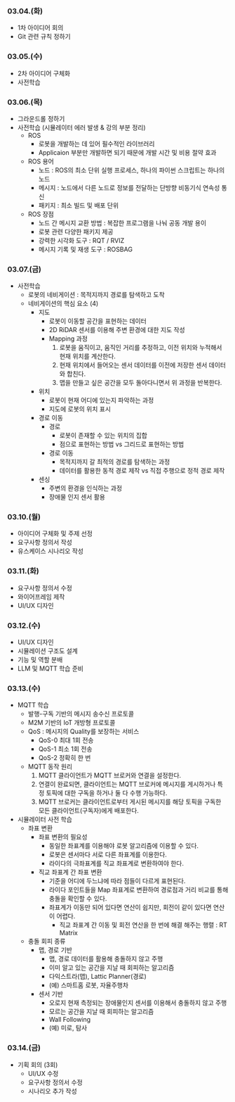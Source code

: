 ### 03.04.(화)

- 1차 아이디어 회의
- Git 관련 규칙 정하기

### 03.05.(수)

- 2차 아이디어 구체화
- 사전학습

### 03.06.(목)

- 그라운드롤 정하기
- 사전학습 (시뮬레이터 에러 발생 & 강의 부분 정리)
    - ROS
        - 로봇을 개발하는 데 있어 필수적인 라이브러리
        - Applicaion 부분만 개발하면 되기 때문에 개발 시간 및 비용 절약 효과
    - ROS 용어
        - 노드 : ROS의 최소 단위 실행 프로세스, 하나의 파이썬 스크립트는 하나의 노드
        - 메시지 : 노드에서 다른 노드로 정보를 전달하는 단방향 비동기식 연속성 통신
        - 패키지 : 최소 빌드 및 배포 단위
    - ROS 장점
        - 노드 간 메시지 교환 방법 : 복잡한 프로그램을 나눠 공동 개발 용이
        - 로봇 관련 다양한 패키지 제공
        - 강력한 시각화 도구 : RQT / RVIZ
        - 메시지 기록 및 재생 도구 : ROSBAG

### 03.07.(금)

- 사전학습
    - 로봇의 네비게이션 : 목적지까지 경로를 탐색하고 도착
    - 네비게이션의 핵심 요소 (4)
        - 지도
            - 로봇이 이동할 공간을 표현하는 데이터
            - 2D RiDAR 센서를 이용해 주변 환경에 대한 지도 작성
            - Mapping 과정
                1. 로봇을 움직이고, 움직인 거리를 추정하고, 이전 위치와 누적해서 현재 위치를 계산한다.
                2. 현재 위치에서 들어오는 센서 데이터를 이전에 저장한 센서 데이터와 합친다.
                3. 맵을 만들고 싶은 공간을 모두 돌아다니면서 위 과정을 반복한다.
        - 위치
            - 로봇이 현재 어디에 있는지 파악하는 과정
            - 지도에 로봇의 위치 표시
        - 경로 이동
            - 경로
                - 로봇이 존재할 수 있는 위치의 집합
                - 점으로 표현하는 방법 vs 그리드로 표현하는 방법
            - 경로 이동
                - 목적지까지 갈 최적의 경로를 탐색하는 과정
                - 데이터를 활용한 동적 경로 제작 vs 직접 주행으로 정적 경로 제작
        - 센싱
            - 주변의 환경을 인식하는 과정
            - 장애물 인지 센서 활용

### 03.10.(월)

- 아이디어 구체화 및 주제 선정
- 요구사항 정의서 작성
- 유스케이스 시나리오 작성

### 03.11.(화)

- 요구사항 정의서 수정
- 와이어프레임 제작
- UI/UX 디자인

### 03.12.(수)

- UI/UX 디자인
- 시뮬레이션 구조도 설계
- 기능 및 역할 분배
- LLM 및 MQTT 학습 준비

### 03.13.(수)

- MQTT 학습
    - 발행-구독 기반의 메시지 송수신 프로토콜
    - M2M 기반의 IoT 개방형 프로토콜
    - QoS : 메시지의 Quality를 보장하는 서비스
        - QoS-0 최대 1회 전송
        - QoS-1 최소 1회 전송
        - QoS-2 정확히 한 번
    - MQTT 동작 원리
        1. MQTT 클라이언트가 MQTT 브로커와 연결을 설정한다.
        2. 연결이 완료되면, 클라이언트는 MQTT 브로커에 메시지를 게시하거나 특정 토픽에 대한 구독을 하거나 둘 다 수행 가능하다.
        3. MQTT 브로커는 클라이언트로부터 게시된 메시지를 해당 토픽을 구독한 모든 클라이언트(구독자)에게 배포한다.
- 시뮬레이터 사전 학습
    - 좌표 변환
        - 좌표 변환의 필요성
            - 동일한 좌표계를 이용해야 로봇 알고리즘에 이용할 수 있다.
            - 로봇은 센서마다 서로 다른 좌표계를 이용한다.
            - 라이다의 극좌표계를 직교 좌표계로 변환하여야 한다.
        - 직교 좌표계 간 좌표 변환
            - 기준을 어디에 두느냐에 따라 점들이 다르게 표현된다.
            - 라이다 포인트들을 Map 좌표계로 변환하여 경로점과 거리 비교를 통해 충돌을 확인할 수 있다.
            - 좌표계가 이동만 되어 있다면 연산이 쉽지만, 회전이 같이 있다면 연산이 어렵다.
                - 직교 좌표계 간 이동 및 회전 연산을 한 번에 해결 해주는 행렬 : RT Matrix
    - 충돌 회피 종류
        - 맵, 경로 기반
            - 맵, 경로 데이터를 활용해 충돌하지 않고 주행
            - 이미 알고 있는 공간을 지날 때 회피하는 알고리즘
            - 다익스트라(맵), Lattic Planner(경로)
            - (예) 스마트홈 로봇, 자율주행차
        - 센서 기반
            - 오로지 현재 측정되는 장애물인지 센서를 이용해서 충돌하지 않고 주행
            - 모르는 공간을 지날 때 회피하는 알고리즘
            - Wall Following
            - (예) 미로, 탐사

### 03.14.(금)

- 기획 회의 (3회)
    - UI/UX 수정
    - 요구사항 정의서 수정
    - 시나리오 추가 작성
